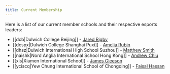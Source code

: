 ```yaml
---
title: Current Membership
---
```

Here is a list of our current member schools and their respective esports leaders:

- [[dcb|Dulwich College Beijing]] - [Jared Rigby](mailto:test@test.test)
- [[dcspx|Dulwich College Shanghai Puxi]] - [Amelia Rubin](mailto:test@test.test)
- [[dhsz|Dulwich International High School Suzhou]] - [Matthew Smith](mailto:test@test.test)
- [[naishk|Nord Anglia International School Hong Kong]] - [Andrew Chiu](mailto:test@test.test)
- [[xis|Xiamen International School]] - [James Gleeson](mailto:test@test.test)
- [[yciscq|Yew Chung International School of Chongqing]] - [Faisal Hassan](mailto:test@test.test)